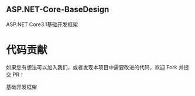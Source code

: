 ﻿## ASP.NET-Core-BaseDesign


ASP.NET Core3.1基础开发框架

# 代码贡献

如果您有想法可以加入我们，或者发现本项目中需要改进的代码，欢迎 Fork 并提交 PR！

基础开发框架
